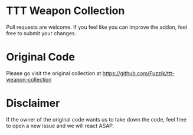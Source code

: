 TTT Weapon Collection
=========

Pull requests are welcome. If you feel like you can improve the addon, feel free to submit your changes.

# Original Code

Please go visit the original collection at https://github.com/Fuzzik/ttt-weapon-collection

# Disclaimer

If the owner of the original code wants us to take down the code, feel free to open a new issue and we will react ASAP.
